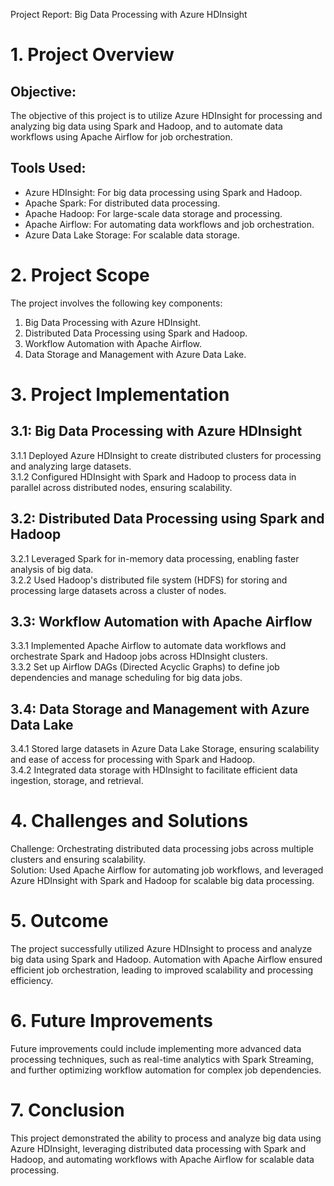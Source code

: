 Project Report: Big Data Processing with Azure HDInsight

# 1. Project Overview
 
## Objective:
 
The objective of this project is to utilize Azure HDInsight for processing and analyzing big data using Spark and Hadoop, and to automate data workflows using Apache Airflow for job orchestration.
 
## Tools Used:
 
- Azure HDInsight: For big data processing using Spark and Hadoop.  
 - Apache Spark: For distributed data processing.  
 - Apache Hadoop: For large-scale data storage and processing.  
 - Apache Airflow: For automating data workflows and job orchestration.  
 - Azure Data Lake Storage: For scalable data storage.
 
# 2. Project Scope
 
The project involves the following key components:  
 1. Big Data Processing with Azure HDInsight.  
 2. Distributed Data Processing using Spark and Hadoop.  
 3. Workflow Automation with Apache Airflow.  
 4. Data Storage and Management with Azure Data Lake.
 
# 3. Project Implementation
 
## 3.1: Big Data Processing with Azure HDInsight
 
3.1.1 Deployed Azure HDInsight to create distributed clusters for processing and analyzing large datasets.  
 3.1.2 Configured HDInsight with Spark and Hadoop to process data in parallel across distributed nodes, ensuring scalability.
 
## 3.2: Distributed Data Processing using Spark and Hadoop
 
3.2.1 Leveraged Spark for in-memory data processing, enabling faster analysis of big data.  
 3.2.2 Used Hadoop's distributed file system (HDFS) for storing and processing large datasets across a cluster of nodes.
 
## 3.3: Workflow Automation with Apache Airflow
 
3.3.1 Implemented Apache Airflow to automate data workflows and orchestrate Spark and Hadoop jobs across HDInsight clusters.  
 3.3.2 Set up Airflow DAGs (Directed Acyclic Graphs) to define job dependencies and manage scheduling for big data jobs.
 
## 3.4: Data Storage and Management with Azure Data Lake
 
3.4.1 Stored large datasets in Azure Data Lake Storage, ensuring scalability and ease of access for processing with Spark and Hadoop.  
 3.4.2 Integrated data storage with HDInsight to facilitate efficient data ingestion, storage, and retrieval.
 
# 4. Challenges and Solutions
 
Challenge: Orchestrating distributed data processing jobs across multiple clusters and ensuring scalability.  
 Solution: Used Apache Airflow for automating job workflows, and leveraged Azure HDInsight with Spark and Hadoop for scalable big data processing.
 
# 5. Outcome
 
The project successfully utilized Azure HDInsight to process and analyze big data using Spark and Hadoop. Automation with Apache Airflow ensured efficient job orchestration, leading to improved scalability and processing efficiency.
 
# 6. Future Improvements
 
Future improvements could include implementing more advanced data processing techniques, such as real-time analytics with Spark Streaming, and further optimizing workflow automation for complex job dependencies.
 
# 7. Conclusion
 
This project demonstrated the ability to process and analyze big data using Azure HDInsight, leveraging distributed data processing with Spark and Hadoop, and automating workflows with Apache Airflow for scalable data processing.